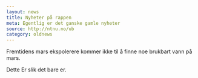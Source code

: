 ```yaml
---
layout: news
title: Nyheter på rappen
meta: Egentlig er det ganske gamle nyheter
source: http://ntnu.no/ub
category: oldnews
---
```


Fremtidens mars ekspolerere kommer ikke til å finne noe brukbart vann på mars.

Dette Er slik det bare er.
